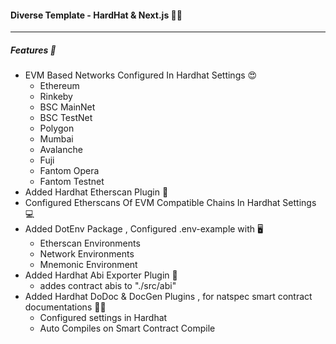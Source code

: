 #### Diverse Template - HardHat & Next.js 🤯💯
---

##### Features 🤩
 - EVM Based Networks Configured In Hardhat Settings 😍
   - Ethereum
   - Rinkeby
   - BSC MainNet
   - BSC TestNet
   - Polygon
   - Mumbai
   - Avalanche
   - Fuji
   - Fantom Opera
   - Fantom Testnet
 - Added Hardhat Etherscan Plugin 🥰
 - Configured Etherscans Of EVM Compatible Chains In Hardhat Settings 💻
 - Added DotEnv Package , Configured .env-example with 🖥
   - Etherscan Environments
   - Network Environments
   - Mnemonic Environment
 - Added Hardhat Abi Exporter Plugin 🥳
   - addes contract abis to "./src/abi"
 - Added Hardhat DoDoc & DocGen Plugins , for natspec smart contract documentations 🥺💕
   - Configured settings in Hardhat
   - Auto Compiles on Smart Contract Compile
